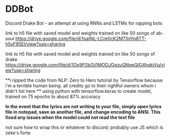 # DDBot
Discord Drake Bot - an attempt at using RNNs and LSTMs for rapping bots

link to h5 file with saved model and weights trained on like 50 songs of ab-soul
https://drive.google.com/file/d/1oatNL-LCre0cK2M73nYp8TT-h5xF95EI/view?usp=sharing

link to h5 file with saved model and weights trained on like 50 songs of drake
https://drive.google.com/file/d/1Ox9P2bGjj1MODJGqzuQNeeQIG4hqkiVu/view?usp=sharing

**i ripped the code from NLP: Zero to Hero tutorial by Tensorflow because i'm a terrible human being.
all credits go to their rightful owners whom i didn't list here
**
using python with tensorflow.keras to create model, trained on 75 epochs to about 87% accuracy

**In the event that the lyrics are not writing to your file, simply open lyrics file in notepad, save as another file, and change encoding to ANSI. This fixed any issues when the model could not read the text file**

not sure how to wrap this or whatever to discord; probably use JS which is zeke's forte
